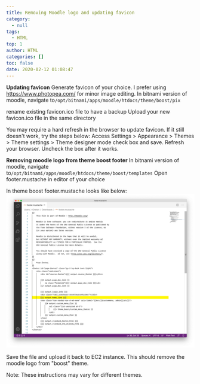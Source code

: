 ```yaml
---
title: Removing Moodle logo and updating favicon
category:
  - null
tags:
  - HTML
top: 1
author: HTML
categories: []
toc: false
date: 2020-02-12 01:08:47
---
```


**Updating favicon**
Generate favicon of your choice. I prefer using https://www.photopea.com/ for minor image editing.
In bitnami version of moodle, navigate to```/opt/bitnami/apps/moodle/htdocs/theme/boost/pix```

rename existing favicon.ico file to have a backup
Upload your new favicon.ico file in the same directory

You may require a hard refresh in the browser to update favicon.
If it still doesn't work, try the steps below:
Access Settings > Appearance > Themes > Theme settings > Theme designer mode check box and save. Refresh your browser. Uncheck the box after it works.

**Removing moodle logo from theme boost footer**
In bitnami version of moodle, navigate to```/opt/bitnami/apps/moodle/htdocs/theme/boost/templates```
Open footer.mustache in editor of your choice

In theme boost footer.mustache looks like below:
![image.png](/images/2020/02/12/62befb40-4d05-11ea-93b3-3feac072eb06.png)


Save the file and upload it back to EC2 instance. This should remove the moodle logo from "boost" theme. 

Note: These instructions may vary for different themes.